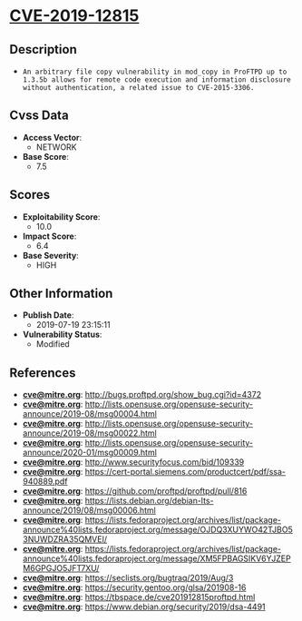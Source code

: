 
# [CVE-2019-12815](http://bugs.proftpd.org/show_bug.cgi?id=4372)

## Description

- `An arbitrary file copy vulnerability in mod_copy in ProFTPD up to 1.3.5b allows for remote code execution and information disclosure without authentication, a related issue to CVE-2015-3306.`

## Cvss Data

- **Access Vector**:
  - NETWORK
- **Base Score**:
  - 7.5

## Scores

- **Exploitability Score**:
  - 10.0
- **Impact Score**:
  - 6.4
- **Base Severity**:
  - HIGH

## Other Information

- **Publish Date**:
  - 2019-07-19 23:15:11
- **Vulnerability Status**:
  - Modified

## References

- **cve@mitre.org**: http://bugs.proftpd.org/show_bug.cgi?id=4372
- **cve@mitre.org**: http://lists.opensuse.org/opensuse-security-announce/2019-08/msg00004.html
- **cve@mitre.org**: http://lists.opensuse.org/opensuse-security-announce/2019-08/msg00022.html
- **cve@mitre.org**: http://lists.opensuse.org/opensuse-security-announce/2020-01/msg00009.html
- **cve@mitre.org**: http://www.securityfocus.com/bid/109339
- **cve@mitre.org**: https://cert-portal.siemens.com/productcert/pdf/ssa-940889.pdf
- **cve@mitre.org**: https://github.com/proftpd/proftpd/pull/816
- **cve@mitre.org**: https://lists.debian.org/debian-lts-announce/2019/08/msg00006.html
- **cve@mitre.org**: https://lists.fedoraproject.org/archives/list/package-announce%40lists.fedoraproject.org/message/OJDQ3XUYWO42TJBO53NUWDZRA35QMVEI/
- **cve@mitre.org**: https://lists.fedoraproject.org/archives/list/package-announce%40lists.fedoraproject.org/message/XM5FPBAGSIKV6YJZEPM6GPGJO5JFT7XU/
- **cve@mitre.org**: https://seclists.org/bugtraq/2019/Aug/3
- **cve@mitre.org**: https://security.gentoo.org/glsa/201908-16
- **cve@mitre.org**: https://tbspace.de/cve201912815proftpd.html
- **cve@mitre.org**: https://www.debian.org/security/2019/dsa-4491
